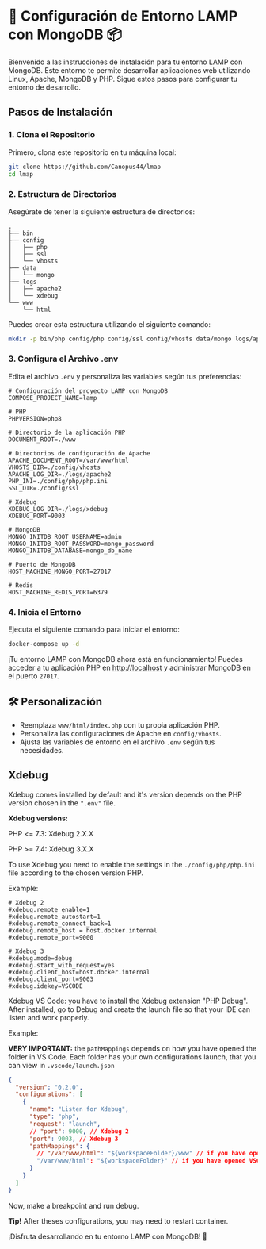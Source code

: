 # 🚀 Configuración de Entorno LAMP con MongoDB 📦

Bienvenido a las instrucciones de instalación para tu entorno LAMP con MongoDB. Este entorno te permite desarrollar aplicaciones web utilizando Linux, Apache, MongoDB y PHP. Sigue estos pasos para configurar tu entorno de desarrollo.

## Pasos de Instalación

### 1. Clona el Repositorio

Primero, clona este repositorio en tu máquina local:

```bash
git clone https://github.com/Canopus44/lmap
cd lmap
```

### 2. Estructura de Directorios

Asegúrate de tener la siguiente estructura de directorios:

```
.
├── bin
├── config
│   ├── php
│   ├── ssl
│   └── vhosts
├── data
│   └── mongo
├── logs
│   ├── apache2
│   └── xdebug
└── www
    └── html
```

Puedes crear esta estructura utilizando el siguiente comando:

```bash
mkdir -p bin/php config/php config/ssl config/vhosts data/mongo logs/apache2 logs/xdebug www/html
```

### 3. Configura el Archivo .env

Edita el archivo `.env` y personaliza las variables según tus preferencias:

```env
# Configuración del proyecto LAMP con MongoDB
COMPOSE_PROJECT_NAME=lamp

# PHP
PHPVERSION=php8

# Directorio de la aplicación PHP
DOCUMENT_ROOT=./www

# Directorios de configuración de Apache
APACHE_DOCUMENT_ROOT=/var/www/html
VHOSTS_DIR=./config/vhosts
APACHE_LOG_DIR=./logs/apache2
PHP_INI=./config/php/php.ini
SSL_DIR=./config/ssl

# Xdebug
XDEBUG_LOG_DIR=./logs/xdebug
XDEBUG_PORT=9003

# MongoDB
MONGO_INITDB_ROOT_USERNAME=admin
MONGO_INITDB_ROOT_PASSWORD=mongo_password
MONGO_INITDB_DATABASE=mongo_db_name

# Puerto de MongoDB
HOST_MACHINE_MONGO_PORT=27017

# Redis
HOST_MACHINE_REDIS_PORT=6379
```

### 4. Inicia el Entorno

Ejecuta el siguiente comando para iniciar el entorno:

```bash
docker-compose up -d
```

¡Tu entorno LAMP con MongoDB ahora está en funcionamiento! Puedes acceder a tu aplicación PHP en [http://localhost](http://localhost) y administrar MongoDB en el puerto `27017`.

## 🛠️ Personalización

- Reemplaza `www/html/index.php` con tu propia aplicación PHP.
- Personaliza las configuraciones de Apache en `config/vhosts`.
- Ajusta las variables de entorno en el archivo `.env` según tus necesidades.

## Xdebug

Xdebug comes installed by default and it's version depends on the PHP version chosen in the `".env"` file.

**Xdebug versions:**

PHP <= 7.3: Xdebug 2.X.X

PHP >= 7.4: Xdebug 3.X.X

To use Xdebug you need to enable the settings in the `./config/php/php.ini` file according to the chosen version PHP.

Example:

```
# Xdebug 2
#xdebug.remote_enable=1
#xdebug.remote_autostart=1
#xdebug.remote_connect_back=1
#xdebug.remote_host = host.docker.internal
#xdebug.remote_port=9000

# Xdebug 3
#xdebug.mode=debug
#xdebug.start_with_request=yes
#xdebug.client_host=host.docker.internal
#xdebug.client_port=9003
#xdebug.idekey=VSCODE
```

Xdebug VS Code: you have to install the Xdebug extension "PHP Debug". After installed, go to Debug and create the launch file so that your IDE can listen and work properly.

Example:

**VERY IMPORTANT:** the `pathMappings` depends on how you have opened the folder in VS Code. Each folder has your own configurations launch, that you can view in `.vscode/launch.json`

```json
{
  "version": "0.2.0",
  "configurations": [
    {
      "name": "Listen for Xdebug",
      "type": "php",
      "request": "launch",
      // "port": 9000, // Xdebug 2
      "port": 9003, // Xdebug 3
      "pathMappings": {
        // "/var/www/html": "${workspaceFolder}/www" // if you have opened VSCODE in root folder
        "/var/www/html": "${workspaceFolder}" // if you have opened VSCODE in ./www folder
      }
    }
  ]
}
```

Now, make a breakpoint and run debug.

**Tip!** After theses configurations, you may need to restart container.

¡Disfruta desarrollando en tu entorno LAMP con MongoDB! 🎉
